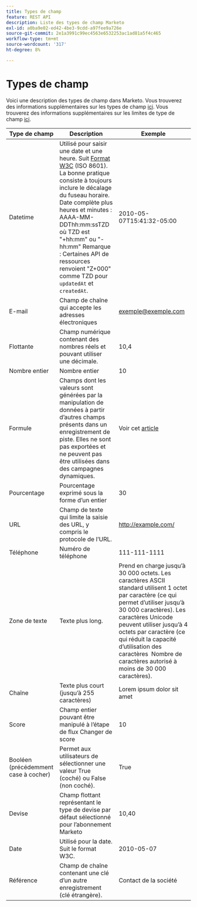```yaml
---
title: Types de champ
feature: REST API
description: Liste des types de champ Marketo
exl-id: a0ba9e02-ed42-4be3-9cdd-a97fee9a726e
source-git-commit: 2e1a3991c99ec4563e6532253ac1ad81a5f4c465
workflow-type: tm+mt
source-wordcount: '317'
ht-degree: 8%

---
```


# Types de champ

Voici une description des types de champ dans Marketo. Vous trouverez des informations supplémentaires sur les types de champ [ici](https://experienceleague.adobe.com/en/docs/marketo/using/product-docs/administration/field-management/custom-field-type-glossary). Vous trouverez des informations supplémentaires sur les limites de type de champ [ici](https://nation.marketo.com/t5/knowledgebase/marketo-field-limits-by-field-type/ta-p/251613).

| Type de champ | Description | Exemple |
| --- | --- | --- |
| Datetime | Utilisé pour saisir une date et une heure. Suit [Format W3C](https://www.w3.org/TR/NOTE-datetime) (ISO 8601). La bonne pratique consiste à toujours inclure le décalage du fuseau horaire. Date complète plus heures et minutes : AAAA-MM-DDThh:mm:ssTZD où TZD est &quot;+hh:mm&quot; ou &quot;-hh:mm&quot; Remarque : Certaines API de ressources renvoient &quot;Z+000&quot; comme TZD pour `updatedAt` et `createdAt`. | 2010-05-07T15:41:32-05:00 |
| E-mail | Champ de chaîne qui accepte les adresses électroniques | exemple@exemple.com |
| Flottante | Champ numérique contenant des nombres réels et pouvant utiliser une décimale. | 10,4 |
| Nombre entier | Nombre entier | 10 |
| Formule | Champs dont les valeurs sont générées par la manipulation de données à partir d’autres champs présents dans un enregistrement de piste. Elles ne sont pas exportées et ne peuvent pas être utilisées dans des campagnes dynamiques. | Voir cet [article](https://experienceleague.adobe.com/en/docs/marketo/using/product-docs/administration/field-management/create-and-use-a-concatenated-string-formula-field) |
| Pourcentage | Pourcentage exprimé sous la forme d’un entier | 30 |
| URL | Champ de texte qui limite la saisie des URL, y compris le protocole de l’URL. | http://example.com/ |
| Téléphone | Numéro de téléphone | 111-111-1111 |
| Zone de texte | Texte plus long. | Prend en charge jusqu’à 30 000 octets. Les caractères ASCII standard utilisent 1 octet par caractère (ce qui permet d’utiliser jusqu’à 30 000 caractères). Les caractères Unicode peuvent utiliser jusqu’à 4 octets par caractère (ce qui réduit la capacité d’utilisation des caractères  Nombre de caractères autorisé à moins de 30 000 caractères). |
| Chaîne | Texte plus court (jusqu’à 255 caractères) | Lorem ipsum dolor sit amet |
| Score | Champ entier pouvant être manipulé à l’étape de flux Changer de score | 10 |
| Booléen (précédemment case à cocher) | Permet aux utilisateurs de sélectionner une valeur True (coché) ou False (non coché). | True |
| Devise | Champ flottant représentant le type de devise par défaut sélectionné pour l’abonnement Marketo | 10,40 |
| Date | Utilisé pour la date. Suit le format W3C. | 2010-05-07 |
| Référence | Champ de chaîne contenant une clé d’un autre enregistrement (clé étrangère). | Contact de la société |
